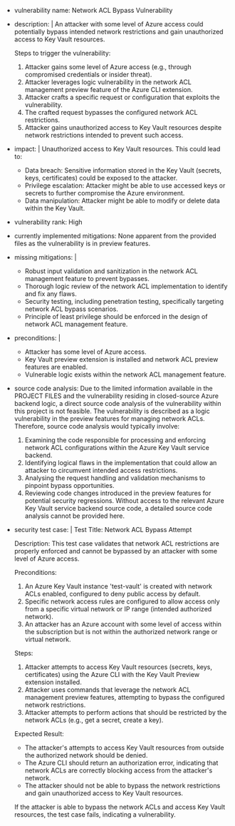 - vulnerability name: Network ACL Bypass Vulnerability
- description: |
    An attacker with some level of Azure access could potentially bypass intended network restrictions and gain unauthorized access to Key Vault resources.

    Steps to trigger the vulnerability:
    1. Attacker gains some level of Azure access (e.g., through compromised credentials or insider threat).
    2. Attacker leverages logic vulnerability in the network ACL management preview feature of the Azure CLI extension.
    3. Attacker crafts a specific request or configuration that exploits the vulnerability.
    4. The crafted request bypasses the configured network ACL restrictions.
    5. Attacker gains unauthorized access to Key Vault resources despite network restrictions intended to prevent such access.
- impact: |
    Unauthorized access to Key Vault resources. This could lead to:
    - Data breach: Sensitive information stored in the Key Vault (secrets, keys, certificates) could be exposed to the attacker.
    - Privilege escalation: Attacker might be able to use accessed keys or secrets to further compromise the Azure environment.
    - Data manipulation: Attacker might be able to modify or delete data within the Key Vault.
- vulnerability rank: High
- currently implemented mitigations: None apparent from the provided files as the vulnerability is in preview features.
- missing mitigations: |
    - Robust input validation and sanitization in the network ACL management feature to prevent bypasses.
    - Thorough logic review of the network ACL implementation to identify and fix any flaws.
    - Security testing, including penetration testing, specifically targeting network ACL bypass scenarios.
    - Principle of least privilege should be enforced in the design of network ACL management feature.
- preconditions: |
    - Attacker has some level of Azure access.
    - Key Vault preview extension is installed and network ACL preview features are enabled.
    - Vulnerable logic exists within the network ACL management feature.
- source code analysis:
    Due to the limited information available in the PROJECT FILES and the vulnerability residing in closed-source Azure backend logic, a direct source code analysis of the vulnerability within this project is not feasible. The vulnerability is described as a logic vulnerability in the preview features for managing network ACLs.
    Therefore, source code analysis would typically involve:
    1. Examining the code responsible for processing and enforcing network ACL configurations within the Azure Key Vault service backend.
    2. Identifying logical flaws in the implementation that could allow an attacker to circumvent intended access restrictions.
    3. Analysing the request handling and validation mechanisms to pinpoint bypass opportunities.
    4. Reviewing code changes introduced in the preview features for potential security regressions.
    Without access to the relevant Azure Key Vault service backend source code, a detailed source code analysis cannot be provided here.
- security test case: |
    Test Title: Network ACL Bypass Attempt

    Description: This test case validates that network ACL restrictions are properly enforced and cannot be bypassed by an attacker with some level of Azure access.

    Preconditions:
    1. An Azure Key Vault instance 'test-vault' is created with network ACLs enabled, configured to deny public access by default.
    2. Specific network access rules are configured to allow access only from a specific virtual network or IP range (intended authorized network).
    3. An attacker has an Azure account with some level of access within the subscription but is not within the authorized network range or virtual network.

    Steps:
    1. Attacker attempts to access Key Vault resources (secrets, keys, certificates) using the Azure CLI with the Key Vault Preview extension installed.
    2. Attacker uses commands that leverage the network ACL management preview features, attempting to bypass the configured network restrictions.
    3. Attacker attempts to perform actions that should be restricted by the network ACLs (e.g., get a secret, create a key).

    Expected Result:
    - The attacker's attempts to access Key Vault resources from outside the authorized network should be denied.
    - The Azure CLI should return an authorization error, indicating that network ACLs are correctly blocking access from the attacker's network.
    - The attacker should not be able to bypass the network restrictions and gain unauthorized access to Key Vault resources.

    If the attacker is able to bypass the network ACLs and access Key Vault resources, the test case fails, indicating a vulnerability.